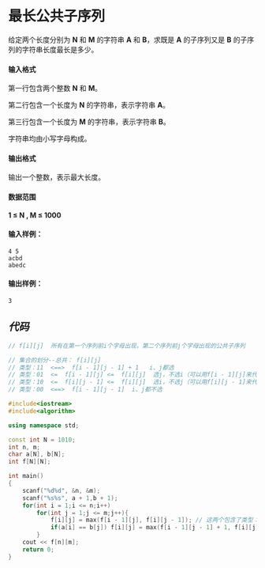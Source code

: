 # 最长公共子序列

给定两个长度分别为 **N** 和 **M** 的字符串 **A** 和 **B**，求既是 **A** 的子序列又是 **B** 的子序列的字符串长度最长是多少。

#### 输入格式

第一行包含两个整数 **N** 和 **M**。

第二行包含一个长度为 **N** 的字符串，表示字符串 **A**。

第三行包含一个长度为 **M** 的字符串，表示字符串 **B**。

字符串均由小写字母构成。

#### 输出格式

输出一个整数，表示最大长度。

#### 数据范围

**1  ≤  N , M  ≤  1000**

#### 输入样例：

```
4 5
acbd
abedc
```

#### 输出样例：

```
3
```





## *代码*

```cpp
// f[i][j]  所有在第一个序列前i个字母出现，第二个序列前j个字母出现的公共子序列

// 集合的划分--总共： f[i][j]
// 类型：11  <==>  f[i - 1][j - 1] + 1   i、j都选
// 类型：01  <=  f[i - 1][j] <=  f[i][j]  选j，不选i（可以用f[i - 1][j]来代替01这个类型）
// 类型：10  <=  f[i][j - 1] <=  f[i][j]  选i，不选j（可以用f[i][j - 1]来代替10这个类型）
// 类型：00  <==>  f[i - 1][j - 1]  i、j都不选

#include<iostream>
#include<algorithm>

using namespace std;

const int N = 1010;
int n, m;
char a[N], b[N];
int f[N][N];

int main()
{
	scanf("%d%d", &n, &m);
	scanf("%s%s", a + 1,b + 1);
	for(int i = 1;i <= n;i++)
		for(int j = 1;j <= m;j++){
			f[i][j] = max(f[i - 1][j], f[i][j - 1]); // 这两个包含了类型：00
			if(a[i] == b[j]) f[i][j] = max(f[i - 1][j - 1] + 1, f[i][j]); // 只有最后一位数字相同的时候，才能出现i和j都选了
		}
	cout << f[n][m];
	return 0;
}
```

